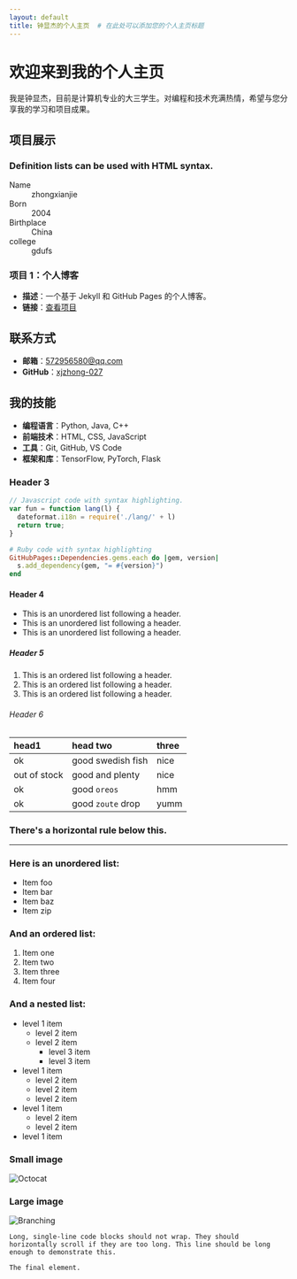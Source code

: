 ```yaml
---
layout: default
title: 钟显杰的个人主页  # 在此处可以添加您的个人主页标题
---
```


# 欢迎来到我的个人主页 

我是钟显杰，目前是计算机专业的大三学生。对编程和技术充满热情，希望与您分享我的学习和项目成果。 



## 项目展示  
### Definition lists can be used with HTML syntax.

<dl>
<dt>Name</dt>
<dd>zhongxianjie</dd>
<dt>Born</dt>
<dd>2004</dd>
<dt>Birthplace</dt>
<dd>China</dd>
<dt>college</dt>
<dd>gdufs</dd>
</dl>

### 项目 1：个人博客
- **描述**：一个基于 Jekyll 和 GitHub Pages 的个人博客。
- **链接**：[查看项目](https://github.com/xjzhong-027)
 ## 联系方式 

- **邮箱**：[572956580@qq.com](mailto:572956580@qq.com)
- **GitHub**：[xjzhong-027](https://github.com/xjzhong-027)
## 我的技能 

- **编程语言**：Python, Java, C++
- **前端技术**：HTML, CSS, JavaScript
- **工具**：Git, GitHub, VS Code
- **框架和库**：TensorFlow, PyTorch, Flask

### Header 3

```js
// Javascript code with syntax highlighting.
var fun = function lang(l) {
  dateformat.i18n = require('./lang/' + l)
  return true;
}
```

```ruby
# Ruby code with syntax highlighting
GitHubPages::Dependencies.gems.each do |gem, version|
  s.add_dependency(gem, "= #{version}")
end
```

#### Header 4

*   This is an unordered list following a header.
*   This is an unordered list following a header.
*   This is an unordered list following a header.

##### Header 5

1.  This is an ordered list following a header.
2.  This is an ordered list following a header.
3.  This is an ordered list following a header.

###### Header 6

| head1        | head two          | three |
|:-------------|:------------------|:------|
| ok           | good swedish fish | nice  |
| out of stock | good and plenty   | nice  |
| ok           | good `oreos`      | hmm   |
| ok           | good `zoute` drop | yumm  |

### There's a horizontal rule below this.

* * *

### Here is an unordered list:

*   Item foo
*   Item bar
*   Item baz
*   Item zip

### And an ordered list:

1.  Item one
1.  Item two
1.  Item three
1.  Item four

### And a nested list:

- level 1 item
  - level 2 item
  - level 2 item
    - level 3 item
    - level 3 item
- level 1 item
  - level 2 item
  - level 2 item
  - level 2 item
- level 1 item
  - level 2 item
  - level 2 item
- level 1 item

### Small image

![Octocat](https://github.githubassets.com/images/icons/emoji/octocat.png)

### Large image

![Branching](https://guides.github.com/activities/hello-world/branching.png)




```
Long, single-line code blocks should not wrap. They should horizontally scroll if they are too long. This line should be long enough to demonstrate this.
```

```
The final element.
```

